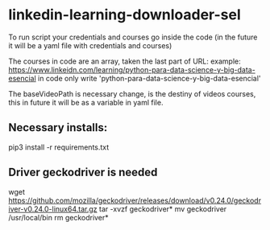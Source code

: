 # linkedin-learning-downloader-sel


To run script your credentials and courses go inside the code (in the future it will be a yaml file with credentials and courses)

The courses in code are an array, taken the last part of URL:
example:
https://www.linkeidn.com/learning/python-para-data-science-y-big-data-esencial
in code only write 'python-para-data-science-y-big-data-esencial'

The baseVideoPath is necessary change, is the destiny of videos courses, this in future it will be as a variable in yaml file.

## Necessary installs:
pip3 install -r requirements.txt

## Driver geckodriver is needed
wget https://github.com/mozilla/geckodriver/releases/download/v0.24.0/geckodriver-v0.24.0-linux64.tar.gz
tar -xvzf geckodriver*
mv geckodriver /usr/local/bin
rm geckodriver*
